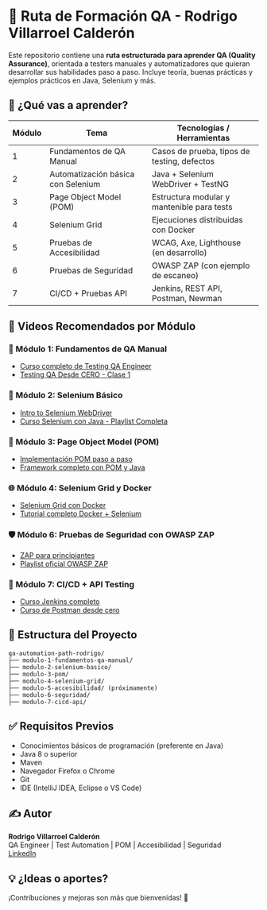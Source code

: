 
# 🚀 Ruta de Formación QA - Rodrigo Villarroel Calderón

Este repositorio contiene una **ruta estructurada para aprender QA (Quality Assurance)**, orientada a testers manuales y automatizadores que quieran desarrollar sus habilidades paso a paso. Incluye teoría, buenas prácticas y ejemplos prácticos en Java, Selenium y más.

## 🧠 ¿Qué vas a aprender?

| Módulo | Tema | Tecnologías / Herramientas |
|--------|------|-----------------------------|
| 1 | Fundamentos de QA Manual | Casos de prueba, tipos de testing, defectos |
| 2 | Automatización básica con Selenium | Java + Selenium WebDriver + TestNG |
| 3 | Page Object Model (POM) | Estructura modular y mantenible para tests |
| 4 | Selenium Grid | Ejecuciones distribuidas con Docker |
| 5 | Pruebas de Accesibilidad | WCAG, Axe, Lighthouse (en desarrollo) |
| 6 | Pruebas de Seguridad | OWASP ZAP (con ejemplo de escaneo) |
| 7 | CI/CD + Pruebas API | Jenkins, REST API, Postman, Newman |

## 🎥 Videos Recomendados por Módulo

### 🧩 Módulo 1: Fundamentos de QA Manual
- [Curso completo de Testing QA Engineer](https://www.youtube.com/watch?v=LJsLb0ZaVSg)
- [Testing QA Desde CERO - Clase 1](https://www.youtube.com/watch?v=QguMLax93xk)

### 🔧 Módulo 2: Selenium Básico
- [Intro to Selenium WebDriver](https://www.youtube.com/watch?v=25U-KUpWd1c)
- [Curso Selenium con Java - Playlist Completa](https://www.youtube.com/playlist?list=PLL34mf651faPB-LyEP0-a7Avp_RHO0Lsm)

### 🧱 Módulo 3: Page Object Model (POM)
- [Implementación POM paso a paso](https://www.youtube.com/watch?v=w_iPCT1ETO4)
- [Framework completo con POM y Java](https://www.youtube.com/watch?v=Ktjt-pebRoc)

### 🌐 Módulo 4: Selenium Grid y Docker
- [Selenium Grid con Docker](https://www.youtube.com/watch?v=GxktKTtnSfk)
- [Tutorial completo Docker + Selenium](https://www.youtube.com/watch?v=jX2Dmk6ts8A)

### 🛡️ Módulo 6: Pruebas de Seguridad con OWASP ZAP
- [ZAP para principiantes](https://www.youtube.com/watch?v=D2reRMTihVo)
- [Playlist oficial OWASP ZAP](https://www.youtube.com/playlist?list=PLEBitBW-Hlsv8cEIUntAO8st2UGhmrjUB)

### 🔁 Módulo 7: CI/CD + API Testing
- [Curso Jenkins completo](https://www.youtube.com/watch?v=To-KzPB_EnE)
- [Curso de Postman desde cero](https://www.youtube.com/watch?v=VywxIQ2ZXw4)

## 📂 Estructura del Proyecto

```
qa-automation-path-rodrigo/
├── modulo-1-fundamentos-qa-manual/
├── modulo-2-selenium-basico/
├── modulo-3-pom/
├── modulo-4-selenium-grid/
├── modulo-5-accesibilidad/ (próximamente)
├── modulo-6-seguridad/
├── modulo-7-cicd-api/
```

## ✅ Requisitos Previos

- Conocimientos básicos de programación (preferente en Java)
- Java 8 o superior
- Maven
- Navegador Firefox o Chrome
- Git
- IDE (IntelliJ IDEA, Eclipse o VS Code)

## ✍️ Autor

**Rodrigo Villarroel Calderón**  
QA Engineer | Test Automation | POM | Accesibilidad | Seguridad  
[LinkedIn](https://www.linkedin.com/in/rodrigo-villarroel-calderon-2590aa140)

## 💡 ¿Ideas o aportes?

¡Contribuciones y mejoras son más que bienvenidas! 🙌
